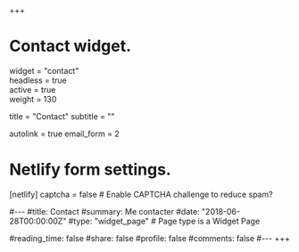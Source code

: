 +++
# Contact widget.
widget = "contact"  
headless = true  
active = true  
weight = 130

title = "Contact"
subtitle = ""

autolink = true
email_form = 2

# Netlify form settings.
[netlify]
  captcha = false  # Enable CAPTCHA challenge to reduce spam?
  
  
#---
#title: Contact
#summary: Me contacter
#date: "2018-06-28T00:00:00Z"
#type: "widget_page"  # Page type is a Widget Page

#reading_time: false
#share: false
#profile: false
#comments: false 
#---
+++

